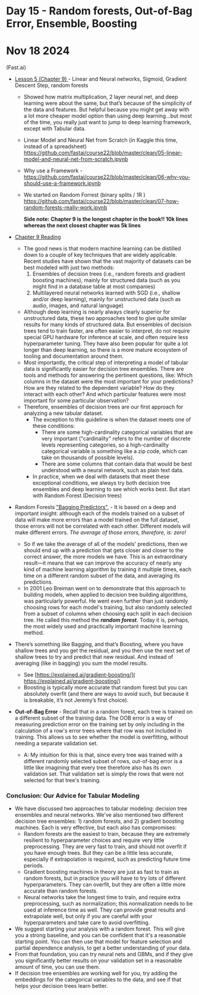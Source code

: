 # Day 15 -  Random forests, Out-of-Bag Error, Ensemble, Boosting

# Nov 18 2024

(Fast.ai)
* [Lesson 5 (Chapter 9) ](https://youtu.be/_rXzeWq4C6w?si=w0Jl7KT3cOnXZH_p) - Linear and Neural networks, Sigmoid, Gradient Descent Step, random forests
    * Showed how matrix multiplication, 2 layer neural net, and deep learning were about the same, but that’s because of the simplicity of the data and features. But helpful because you might get away with a lot more cheaper model option than using deep learning…but most of the time, you really just want to jump to deep learning framework, except with Tabular data.
    * Linear Model and Neural Net from Scratch (in Kaggle this time, instead of a spreadsheet) https://github.com/fastai/course22/blob/master/clean/05-linear-model-and-neural-net-from-scratch.ipynb
    * Why use a Framework - https://github.com/fastai/course22/blob/master/clean/06-why-you-should-use-a-framework.ipynb
    * We started on Random Forrest (binary splits / 1R ) https://github.com/fastai/course22/blob/master/clean/07-how-random-forests-really-work.ipynb
        
        **Side note: Chapter 9 is the longest chapter in the book!! 10k lines whereas the next closest chapter was 5k lines**

* [Chapter 9 Reading](https://github.com/fastai/fastbook/blob/master/09_tabular.ipynb)
    * The good news is that modern machine learning can be distilled down to a couple of key techniques that are widely applicable. Recent studies have shown that the vast majority of datasets can be best modeled with just two methods:
        1. Ensembles of decision trees (i.e., random forests and gradient boosting machines), mainly for structured data (such as you might find in a database table at most companies)
        2. Multilayered neural networks learned with SGD (i.e., shallow and/or deep learning), mainly for unstructured data (such as audio, images, and natural language)
    * Although deep learning is nearly always clearly superior for unstructured data, these two approaches tend to give quite similar results for many kinds of structured data. But ensembles of decision trees tend to train faster, are often easier to interpret, do not require special GPU hardware for inference at scale, and often require less hyperparameter tuning. They have also been popular for quite a lot longer than deep learning, so there is a more mature ecosystem of tooling and documentation around them.
    * Most importantly, the critical step of interpreting a model of tabular data is significantly easier for decision tree ensembles. There are tools and methods for answering the pertinent questions, like: Which columns in the dataset were the most important for your predictions? How are they related to the dependent variable? How do they interact with each other? And which particular features were most important for some particular observation?
    * Therefore, ensembles of decision trees are our first approach for analyzing a new tabular dataset.
        * The exception to this guideline is when the dataset meets one of these conditions:
            *  There are some high-cardinality categorical variables that are very important ("cardinality" refers to the number of discrete levels representing categories, so a high-cardinality categorical variable is something like a zip code, which can take on thousands of possible levels).
            *  There are some columns that contain data that would be best understood with a neural network, such as plain text data.
        *  In practice, when we deal with datasets that meet these exceptional conditions, we always try both decision tree ensembles and deep learning to see which works best. But start with Random Forest (Decision trees)
* Random Forests  ["Bagging Predictors"](https://www.stat.berkeley.edu/~breiman/bagging.pdf), - It is based on a deep and important insight: although each of the models trained on a subset of data will make more errors than a model trained on the full dataset, those errors will not be correlated with each other. Different models will make different errors. *The average of those errors, therefore, is: zero!* 

    * So if we take the average of all of the models' predictions, then we should end up with a prediction that gets closer and closer to the correct answer, the more models we have. This is an extraordinary result—it means that we can improve the accuracy of nearly any kind of machine learning algorithm by training it multiple times, each time on a different random subset of the data, and averaging its predictions.
    * In 2001 Leo Breiman went on to demonstrate that this approach to building models, when applied to decision tree building algorithms, was particularly powerful. He went even further than just randomly choosing rows for each model's training, but also randomly selected from a subset of columns when choosing each split in each decision tree. He called this method the ***random forest.*** Today it is, perhaps, the most widely used and practically important machine learning method.
* There’s something like Bagging, and that’s Boosting, where you have shallow trees and you get the residual, and you then use the next set of shallow trees to try and predict that new residual. And instead of averaging (like in bagging) you sum the model results.
    * See [https://explained.ai/gradient-boosting/]( https://explained.ai/gradient-boosting/)
    * Boosting is typically more accurate that random forest but you can absolutely overfit (and there are ways to avoid such, but because it is breakable, it’s not Jeremy’s first choice).
* **Out-of-Bag Error** - Recall that in a random forest, each tree is trained on a different subset of the training data. The OOB error is a way of measuring prediction error on the training set by only including in the calculation of a row's error trees where that row was not included in training. This allows us to see whether the model is overfitting, without needing a separate validation set.
    * A: My intuition for this is that, since every tree was trained with a different randomly selected subset of rows, out-of-bag error is a little like imagining that every tree therefore also has its own validation set. That validation set is simply the rows that were not selected for that tree's training.

### Conclusion: Our Advice for Tabular Modeling
* We have discussed two approaches to tabular modeling: decision tree ensembles and neural networks. We've also mentioned two different decision tree ensembles: 1) random forests, and 2) gradient boosting machines. Each is very effective, but each also has compromises:
    * Random forests are the easiest to train, because they are extremely resilient to hyperparameter choices and require very little preprocessing. They are very fast to train, and should not overfit if you have enough trees. But they can be a little less accurate, especially if extrapolation is required, such as predicting future time periods.
    * Gradient boosting machines in theory are just as fast to train as random forests, but in practice you will have to try lots of different hyperparameters. They can overfit, but they are often a little more accurate than random forests.
    * Neural networks take the longest time to train, and require extra preprocessing, such as normalization; this normalization needs to be used at inference time as well. They can provide great results and extrapolate well, but only if you are careful with your hyperparameters and take care to avoid overfitting.
* We suggest starting your analysis with a random forest. This will give you a strong baseline, and you can be confident that it's a reasonable starting point. You can then use that model for feature selection and partial dependence analysis, to get a better understanding of your data.
* From that foundation, you can try neural nets and GBMs, and if they give you significantly better results on your validation set in a reasonable amount of time, you can use them. 
* If decision tree ensembles are working well for you, try adding the embeddings for the categorical variables to the data, and see if that helps your decision trees learn better.
